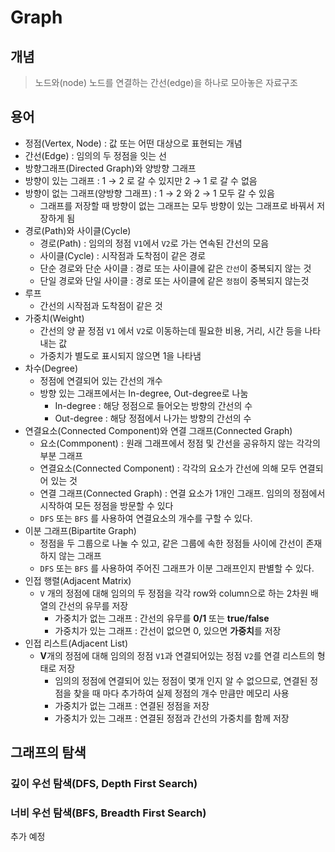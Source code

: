 # Graph



## 개념

> 노드와(node) 노드를 연결하는 간선(edge)을 하나로 모아놓은 자료구조

## 용어

- 정점(Vertex, Node) : 값 또는 어떤 대상으로 표현되는 개념
- 간선(Edge) : 임의의 두 정점을 잇는 선
-  방향그래프(Directed Graph)와 양방향 그래프
  - 방향이 있는 그래프 : 1 → 2 로 갈 수 있지만 2 → 1 로 갈 수 없음
  - 방향이 없는 그래프(양방향 그래프) : 1 → 2 와 2 → 1 모두 갈 수 있음
    - 그래프를 저장할 때 방향이 없는 그래프는 모두 방향이 있는 그래프로 바꿔서 저장하게 됨
- 경로(Path)와 사이클(Cycle)
  - 경로(Path) : 임의의 정점 `V1`에서 `V2`로 가는 연속된 간선의 모음 
  - 사이클(Cycle) : 시작점과 도착점이 같은 경로
  - 단순 경로와 단순 사이클 : 경로 또는 사이클에 같은 `간선`이 중복되지 않는 것
  - 단일 경로와 단일 사이클 : 경로 또는 사이클에 같은 `정점`이 중복되지 않는것
- 루프
  - 간선의 시작점과 도착점이 같은 것
- 가중치(Weight)
  - 간선의 양 끝 정점 `V1` 에서 `V2`로 이동하는데 필요한 비용, 거리, 시간 등을 나타내는 값
  - 가중치가 별도로 표시되지 않으면 1을 나타냄
- 차수(Degree) 
  - 정점에 연결되어 있는 간선의 개수
  - 방향 있는 그래프에서는 In-degree, Out-degree로 나눔
    - In-degree : 해당 정점으로 들어오는 방향의 간선의 수
    - Out-degree : 해당 정점에서 나가는 방향의 간선의 수
- 연결요소(Connected Component)와 연결 그래프(Connected Graph)
  - 요소(Commponent) : 원래 그래프에서 정점 및 간선을 공유하지 않는 각각의 부분 그래프
  - 연결요소(Connected Component) : 각각의 요소가 간선에 의해 모두 연결되어 있는 것
  - 연결 그래프(Connected Graph) : 연결 요소가 1개인 그래프. 임의의 정점에서 시작하여 모든 정점을 방문할 수 있다
  - `DFS` 또는  `BFS` 를 사용하여 연결요소의 개수를 구할 수 있다.
- 이분 그래프(Bipartite Graph)
  - 정점을 두 그룹으로 나눌 수 있고, 같은 그룹에 속한 정점들 사이에 간선이 존재하지 않는 그래프
  - `DFS` 또는 `BFS` 를 사용하여 주어진 그래프가 이분 그래프인지 판별할 수 있다.
- 인접 행렬(Adjacent Matrix)
  - `V` 개의 정점에 대해 임의의 두 정점을 각각 row와 column으로 하는 2차원 배열의 간선의 유무를 저장
    - 가중치가 없는 그래프 : 간선의 유무를 **0/1** 또는 **true/false**
    - 가중치가 있는 그래프 : 간선이 없으면 0, 있으면 **가중치**를 저장
- 인접 리스트(Adjacent List)
  - **V**개의 정점에 대해 임의의 정점 `V1`과 연결되어있는 정점 `V2`를 연결 리스트의 형태로 저장
    - 임의의 정점에 연결되어 있는 정점이 몇개 인지 알 수 없으므로, 연결된 정점을 찾을 때 마다 추가하여 실제 정점의 개수 만큼만 메모리 사용
    - 가중치가 없는 그래프 : 연결된 정점을 저장
    - 가중치가 있는 그래프 : 연결된 정점과 간선의 가중치를 함께 저장



## 그래프의 탐색

### 깊이 우선 탐색(DFS, Depth First Search)

### 너비 우선 탐색(BFS, Breadth First Search)

추가 예정



